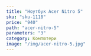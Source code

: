 ```yaml
---
title: "Ноутбук Acer Nitro 5"
sku: "sku-1118"
price: "940"
path: "acer-nitro-5"
parameters: "3"
category: Компютери
image: "/img/acer-nitro-5.jpg"
---
```

